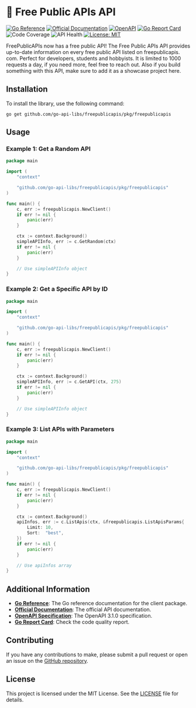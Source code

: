 # 🤯 Free Public APIs API
[![Go Reference](https://pkg.go.dev/badge/github.com/go-api-libs/freepublicapis.svg)](https://pkg.go.dev/github.com/go-api-libs/freepublicapis/pkg/freepublicapis)
[![Official Documentation](https://img.shields.io/badge/docs-API-blue)](https://www.freepublicapis.com/api)
[![OpenAPI](https://img.shields.io/badge/OpenAPI-3.1-blue)](/api/openapi.json)
[![Go Report Card](https://goreportcard.com/badge/github.com/go-api-libs/freepublicapis)](https://goreportcard.com/report/github.com/go-api-libs/freepublicapis)
![Code Coverage](https://img.shields.io/badge/coverage-100%25-brightgreen)
![API Health](https://img.shields.io/badge/API_health-90%25-brightgreen)
[![License: MIT](https://img.shields.io/badge/License-MIT-yellow.svg)](./LICENSE)

FreePublicAPIs now has a free public API! The Free Public APIs API provides up-to-date information on every free public API listed on freepublicapis. com. Perfect for developers, students and hobbyists. It is limited to 1000 requests a day, if you need more, feel free to reach out. Also if you build something with this API, make sure to add it as a showcase project here.

## Installation

To install the library, use the following command:

```shell
go get github.com/go-api-libs/freepublicapis/pkg/freepublicapis
```

## Usage

### Example 1: Get a Random API

```go
package main

import (
	"context"

	"github.com/go-api-libs/freepublicapis/pkg/freepublicapis"
)

func main() {
	c, err := freepublicapis.NewClient()
	if err != nil {
		panic(err)
	}

	ctx := context.Background()
	simpleAPIInfo, err := c.GetRandom(ctx)
	if err != nil {
		panic(err)
	}

	// Use simpleAPIInfo object
}

```

### Example 2: Get a Specific API by ID

```go
package main

import (
	"context"

	"github.com/go-api-libs/freepublicapis/pkg/freepublicapis"
)

func main() {
	c, err := freepublicapis.NewClient()
	if err != nil {
		panic(err)
	}

	ctx := context.Background()
	simpleAPIInfo, err := c.GetAPI(ctx, 275)
	if err != nil {
		panic(err)
	}

	// Use simpleAPIInfo object
}

```

### Example 3: List APIs with Parameters

```go
package main

import (
	"context"

	"github.com/go-api-libs/freepublicapis/pkg/freepublicapis"
)

func main() {
	c, err := freepublicapis.NewClient()
	if err != nil {
		panic(err)
	}

	ctx := context.Background()
	apiInfos, err := c.ListApis(ctx, &freepublicapis.ListApisParams{
		Limit: 10,
		Sort:  "best",
	})
	if err != nil {
		panic(err)
	}

	// Use apiInfos array
}

```

## Additional Information

- [**Go Reference**](https://pkg.go.dev/github.com/go-api-libs/freepublicapis/pkg/freepublicapis): The Go reference documentation for the client package.
- [**Official Documentation**](https://www.freepublicapis.com/api): The official API documentation.
- [**OpenAPI Specification**](./api/openapi.json): The OpenAPI 3.1.0 specification.
- [**Go Report Card**](https://goreportcard.com/report/github.com/go-api-libs/freepublicapis): Check the code quality report.

## Contributing

If you have any contributions to make, please submit a pull request or open an issue on the [GitHub repository](https://github.com/go-api-libs/freepublicapis).

## License

This project is licensed under the MIT License. See the [LICENSE](./LICENSE) file for details.
